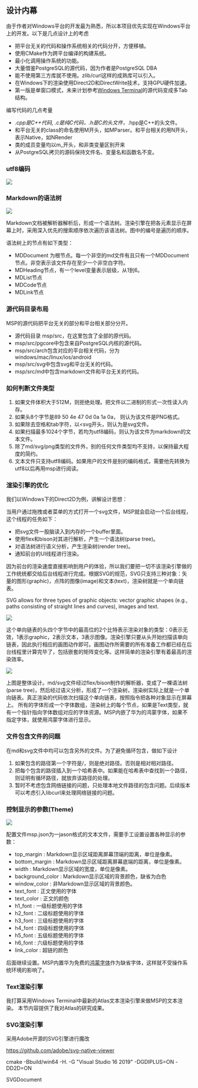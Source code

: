 
## 设计内幕

由于作者对Windows平台的开发最为熟悉，所以本项目优先实现在Windows平台上的开发。以下是几点设计上的考虑
- 把平台无关的代码和操作系统相关的代码分开，方便移植。
- 使用CMake作为跨平台编译的构建系统。
- 最小化调用操作系统的功能。
- 大量借鉴PostgreSQL的源代码，因为作者是PostgreSQL DBA
- 能不使用第三方库就不使用。zlib/curl这样的成熟库可以引入。
- 在Windows下的渲染使用Direct2D和DirectWrite技术，支持GPU硬件加速。
- 第一版是单窗口模式，未来计划参考[Windows Terminal](https://github.com/microsoft/terminal)的源代码变成多Tab结构。

编写代码的几点考量
- *.cpp是C++代码, *.c是纯C代码，*.h是C的头文件，*.hpp是C++的头文件。
- 和平台无关的class的命名使用M开头，如MParser。和平台相关的用N开头，表示Native，如NRender
- 类的成员变量均以m_开头，和非类变量区别开来
- 从PostgreSQL拷贝的源码保持文件名、变量名和函数名不变。

### utf8编码

![](svg/x5000.svg)

### Markdown的语法树

![](svg/x5001.svg)

Markdown文档被解析器解析后，形成一个语法树。渲染引擎在把各元素显示在屏幕上时，采用深入优先的搜索顺序依次遍历该语法树。图中的编号是遍历的顺序。

语法树上的节点有如下类型：
- MDDocument 为根节点。每一个非空的md文件有且只有一个MDDocument节点。非空表示该文件存在至少一个非空白字符。
- MDHeading节点，有一个level变量表示层级，从1到6。
- MDList节点
- MDCode节点
- MDLink节点

### 源代码目录布局
MSP的源代码把平台无关的部分和平台相关部分分开。
- 源代码目录 msp/src，在这里包含了全部的原代码。
- msp/src/pgcore中包含来自PostgreSQL内核的源代码。
- msp/src/arch包含对应的平台相关代码，分为windows/mac/linux/ios/android
- msp/src/svg中包含svg和平台无关的代码。
- msp/src/md中包含markdown文件和平台无关的代码。

### 如何判断文件类型
1. 如果文件体积大于512M，则拒绝处理。把文件以二进制的形式一次性读入内存。
2. 如果头8个字节是89 50 4e 47 0d 0a 1a 0a， 则认为该文件是PNG格式。
3. 如果除去空格和tab字符，以<svg开头，则认为是svg文件。
4. 如果扫描最多1024个字节，若均为utf8编码，则认为该文件为markdown的文本文件。
5. 除了md/svg/png类型的文件外，别的任何文件类型均不支持，以保持最大程度的简约。
6. 文本文件只支持utf8编码。如果用户的文件是别的编码格式，需要他先转换为utf8以后再用msp进行阅读。

### 渲染引擎的优化
我们以Windows下的Direct2D为例，讲解设计思想：

当用户通过拖拽或者菜单的方式打开一个svg文件，MSP就会启动一个后台线程，这个线程的任务如下：
- 把svg文件一股脑读入到内存的一个buffer里面。
- 使用flex和bison对其进行解析，产生一个语法树(parse tree)。
- 对语法树进行语义分析，产生渲染树(render tree)。
- 通知前台的UI线程进行渲染。

因为前台的渲染速度直接影响到用户的体验，所以我们要把一切不该渲染引擎做的工作统统都交给后台线程进行完成。根据SVG的规范，SVG只支持三种对象：矢量的图形(graphic)，点阵的图像(image)和文本(text)，渲染树就是一个单向链表。

SVG allows for three types of graphic objects: vector graphic shapes (e.g., paths consisting of straight lines and curves), images and text.

![](svg/x5003.svg)

这个单向链表的头四个字节中的最高位的2个比特表示渲染对象的类型：0表示无效，1表示graphic，2表示文本，3表示图像。渲染引擎只要从头开始扫描该单向链表，因此执行相应的画图动作即可。画图动作所需要的所有准备工作都已经在后台线程里计算完毕了，包括嵌套的矩阵变化等。这样简单的渲染引擎有着最高的渲染效率。

![](svg/x5004.svg)

上图是整体设计。md/svg文件经过flex/bison制作的解析器，变成了一棵语法树(parse tree)，然后经过语义分析，形成了一个渲染树，渲染树实际上就是一个单向链表。真正渲染的代码依次扫描这个单向链表，按照指令把各种对象显示在屏幕上。 所有的字体形成一个字体数组，渲染树上的每个节点，如果是Text类型，就有一个指针指向字体数组对应的字体资源。MSP内嵌了华为的鸿蒙字体，如果不指定字体，就使用鸿蒙字体进行显示。

### 文件包含文件的问题

在md和svg文件中均可以包含另外的文件。为了避免循环包含，做如下设计
1. 如果包含的路径第一个字符是/，则是绝对路径。否则是相对相对路径。
2. 把每个包含的路径插入到一个哈希表中。如果能在哈希表中查找到一个路径，则证明有循环路径，就放弃该路径的处理。
3. 暂时不考虑包含网络链接的问题，只处理本地文件路径的包含问题。后续版本可以考虑引入libcurl来处理网络链接的问题。

### 控制显示的参数(Theme)

![](svg/x5002.svg)

配置文件msp.json为一jason格式的文本文件，需要手工设置设置各种显示的参数：
- top_margin : Markdown显示区域距离屏幕顶端的距离，单位是像素。
- bottom_margin : Markdown显示区域距离屏幕底端的距离，单位是像素。
- width : Markdown显示区域的宽度，单位是像素。
- background_color : Markdown显示区域的背景颜色，缺省为白色
- window_color : 非Markdown显示区域的背景颜色。
- text_font : 正文使用的字体
- text_color : 正文的颜色
- h1_font : 一级标题使用的字体
- h2_font : 二级标题使用的字体
- h3_font : 三级标题使用的字体
- h4_font : 四级标题使用的字体
- h5_font : 五级标题使用的字体
- h6_font : 六级标题使用的字体
- link_color : 超链的颜色

后面继续设置。MSP内置华为免费的[鸿蒙字体](https://developer.harmonyos.com/cn/docs/design/font-0000001157868583)作为缺省字体，这样就不受操作系统环境的影响了。

### Text渲染引擎

我打算采用Windows Terminal中最新的Atlas文本渲染引擎来做MSP的文本渲染。 本节内容提供了我对Atlas的研究成果。

### SVG渲染引擎

采用Adobe开源的SVG引擎进行魔改

https://github.com/adobe/svg-native-viewer

cmake -Bbuild/win64 -H. -G "Visual Studio 16 2019" -DGDIPLUS=ON -DD2D=ON



SVGDocument

